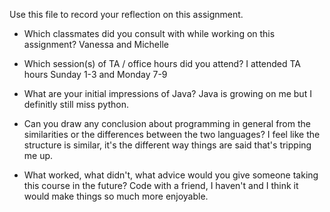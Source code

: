 Use this file to record your reflection on this assignment.

- Which classmates did you consult with while working on this assignment?
  Vanessa and Michelle

- Which session(s) of TA / office hours did you attend?
  I attended TA hours Sunday 1-3 and Monday 7-9

- What are your initial impressions of Java?
    Java is growing on me but I definitly still miss python. 

- Can you draw any conclusion about programming in general from the similarities or the differences between the two languages?
    I feel like the structure is similar, it's the different way things are said that's tripping me up.

- What worked, what didn't, what advice would you give someone taking this course in the future?
    Code with a friend, I haven't and I think it would make things so much more enjoyable.
